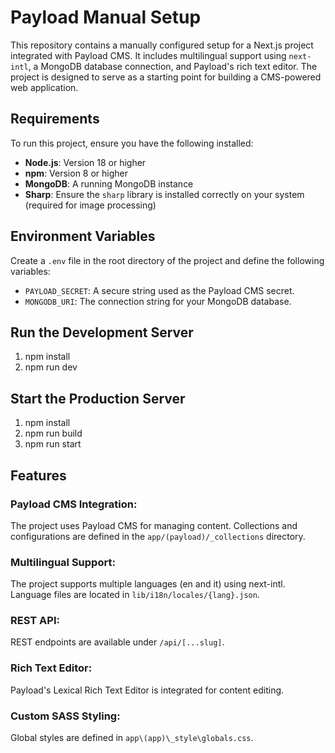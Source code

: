 # Payload Manual Setup

This repository contains a manually configured setup for a Next.js project integrated with Payload CMS. It includes multilingual support using `next-intl`, a MongoDB database connection, and Payload's rich text editor. The project is designed to serve as a starting point for building a CMS-powered web application.

## Requirements

To run this project, ensure you have the following installed:

- **Node.js**: Version 18 or higher
- **npm**: Version 8 or higher
- **MongoDB**: A running MongoDB instance
- **Sharp**: Ensure the `sharp` library is installed correctly on your system (required for image processing)

## Environment Variables

Create a `.env` file in the root directory of the project and define the following variables:

- `PAYLOAD_SECRET`: A secure string used as the Payload CMS secret.
- `MONGODB_URI`: The connection string for your MongoDB database.

## Run the Development Server

1. npm install
2. npm run dev

## Start the Production Server

1. npm install
2. npm run build
3. npm run start

## Features

### Payload CMS Integration:
The project uses Payload CMS for managing content. Collections and configurations are defined in the `app/(payload)/_collections` directory.

### Multilingual Support:
The project supports multiple languages (en and it) using next-intl. Language files are located in `lib/i18n/locales/{lang}.json`.

### REST API:
REST endpoints are available under `/api/[...slug]`.

### Rich Text Editor:
Payload's Lexical Rich Text Editor is integrated for content editing.

### Custom SASS Styling:
Global styles are defined in `app\(app)\_style\globals.css`.

 
